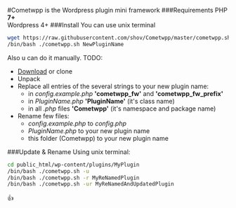 #Cometwpp 
is the Wordpress plugin mini framework
###Requirements
PHP **7+**
<br>
Wordpress 4+
###Install
You can use unix terminal
```bash
wget https://raw.githubusercontent.com/shov/Cometwpp/master/cometwpp.sh
/bin/bash ./cometwpp.sh NewPluginName
```

Also u can do it manually. TODO:

* [Download](https://github.com/shov/Cometwpp/archive/master.zip) or clone
* Unpack
* Replace all entries of the several strings to your new plugin name:
   * in *config.example.php* **'cometwpp_fw'** and **'cometwpp_fw_prefix'**
   * in *PluginName.php* **'PluginName'** (it's class name)
   * in all *.php* files **'Cometwpp'** (it's namespace and package name)
* Rename few files:
   * *config.example.php* to *config.php*
   * *PluginName.php* to your new plugin name
   * this folder (Cometwpp) to your new plugin name

###Update & Rename
Using unix terminal:
```bash
cd public_html/wp-content/plugins/MyPlugin
/bin/bash ./cometwpp.sh -u
/bin/bash ./cometwpp.sh -r MyReNamedPlugin
/bin/bash ./cometwpp.sh -ur MyReNamedAndUpdatedPlugin
```
:+1: